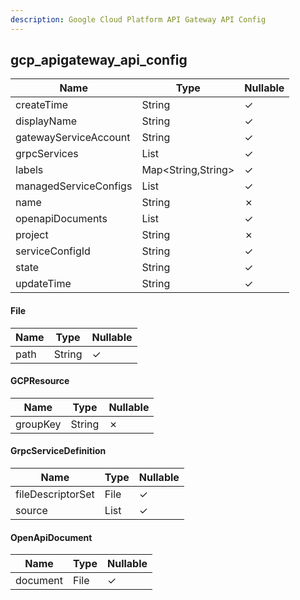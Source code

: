 ```yaml
---
description: Google Cloud Platform API Gateway API Config
---
```

gcp_apigateway_api_config
-------------------------

| **Name**              | **Type**                    | **Nullable** |
| --------------------- | --------------------------- | ------------ |
| createTime            | String                      | &check;      |
| displayName           | String                      | &check;      |
| gatewayServiceAccount | String                      | &check;      |
| grpcServices          | List<GrpcServiceDefinition> | &check;      |
| labels                | Map<String,String>          | &check;      |
| managedServiceConfigs | List<File>                  | &check;      |
| name                  | String                      | &cross;      |
| openapiDocuments      | List<OpenApiDocument>       | &check;      |
| project               | String                      | &cross;      |
| serviceConfigId       | String                      | &check;      |
| state                 | String                      | &check;      |
| updateTime            | String                      | &check;      |

#### File
| **Name** | **Type** | **Nullable** |
| -------- | -------- | ------------ |
| path     | String   | &check;      |

#### GCPResource
| **Name** | **Type** | **Nullable** |
| -------- | -------- | ------------ |
| groupKey | String   | &cross;      |

#### GrpcServiceDefinition
| **Name**          | **Type**   | **Nullable** |
| ----------------- | ---------- | ------------ |
| fileDescriptorSet | File       | &check;      |
| source            | List<File> | &check;      |

#### OpenApiDocument
| **Name** | **Type** | **Nullable** |
| -------- | -------- | ------------ |
| document | File     | &check;      |
